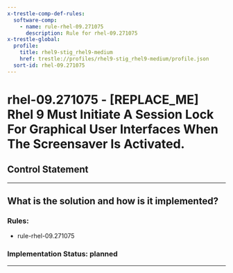```yaml
---
x-trestle-comp-def-rules:
  software-comp:
    - name: rule-rhel-09.271075
      description: Rule for rhel-09.271075
x-trestle-global:
  profile:
    title: rhel9-stig_rhel9-medium
    href: trestle://profiles/rhel9-stig_rhel9-medium/profile.json
  sort-id: rhel-09.271075
---
```


# rhel-09.271075 - \[REPLACE_ME\] Rhel 9 Must Initiate A Session Lock For Graphical User Interfaces When The Screensaver Is Activated.

## Control Statement

______________________________________________________________________

## What is the solution and how is it implemented?

<!-- For implementation status enter one of: implemented, partial, planned, alternative, not-applicable -->

<!-- Note that the list of rules under ### Rules: is read-only and changes will not be captured after assembly to JSON -->

<!-- Add control implementation description here for control: rhel-09.271075 -->

### Rules:

  - rule-rhel-09.271075

### Implementation Status: planned

______________________________________________________________________

